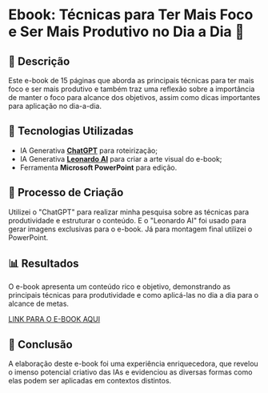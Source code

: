 # Ebook: Técnicas para Ter Mais Foco e Ser Mais Produtivo no Dia a Dia  📖

## 📝 Descrição
Este e-book de 15 páginas que aborda as principais técnicas para ter mais foco e ser mais produtivo e também traz uma reflexão sobre a importância de manter o foco para alcance dos objetivos, assim como dicas importantes para aplicação no dia-a-dia.

## 🤖 Tecnologias Utilizadas
- IA Generativa **[ChatGPT](https://chat.openai.com)** para roteirização;
- IA Generativa **[Leonardo AI](https://leonardo.ai)** para criar a arte visual do e-book;
- Ferramenta **Microsoft PowerPoint** para edição.

## 🧐 Processo de Criação
Utilizei o "ChatGPT" para realizar minha pesquisa sobre as técnicas para produtividade e estruturar o conteúdo. E o "Leonardo AI" foi usado para gerar imagens exclusivas para o e-book. Já para montagem final utilizei o PowerPoint.

## 📊 Resultados
O e-book apresenta um conteúdo rico e objetivo, demonstrando as principais técnicas para produtividade e como aplicá-las no dia a dia para o alcance de metas.

[LINK PARA O E-BOOK AQUI](https://github.com/aledborges/lab-natty-or-not/blob/main/ebook_tecnicas_foco.pdf)

## 💭 Conclusão
A elaboração deste e-book foi uma experiência enriquecedora, que revelou o imenso potencial criativo das IAs e evidenciou as diversas formas como elas podem ser aplicadas em contextos distintos.
